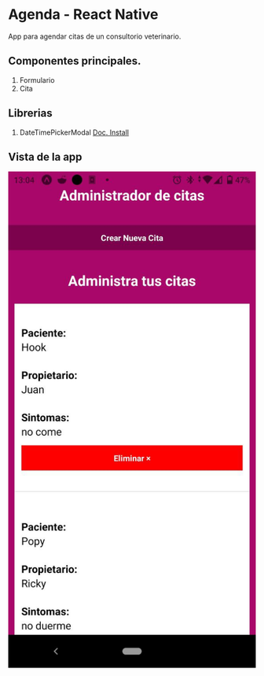 # Agenda - React Native
App para agendar citas de un consultorio veterinario.

## Componentes principales.
1. Formulario
2. Cita

## Librerias
1. DateTimePickerModal [Doc. Install](https://docs.expo.dev/versions/latest/sdk/date-time-picker/)

## Vista de la app
<p align="center"><img src="img_demo.jpeg" /></p>

